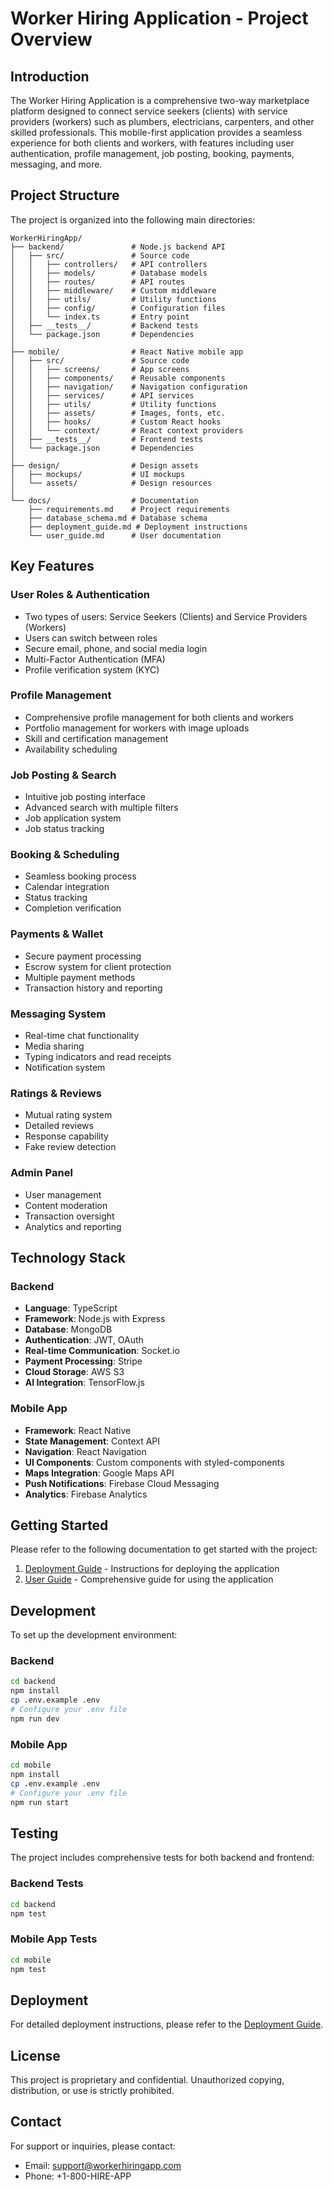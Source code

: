 # Worker Hiring Application - Project Overview

## Introduction

The Worker Hiring Application is a comprehensive two-way marketplace platform designed to connect service seekers (clients) with service providers (workers) such as plumbers, electricians, carpenters, and other skilled professionals. This mobile-first application provides a seamless experience for both clients and workers, with features including user authentication, profile management, job posting, booking, payments, messaging, and more.

## Project Structure

The project is organized into the following main directories:

```
WorkerHiringApp/
├── backend/               # Node.js backend API
│   ├── src/               # Source code
│   │   ├── controllers/   # API controllers
│   │   ├── models/        # Database models
│   │   ├── routes/        # API routes
│   │   ├── middleware/    # Custom middleware
│   │   ├── utils/         # Utility functions
│   │   ├── config/        # Configuration files
│   │   └── index.ts       # Entry point
│   ├── __tests__/         # Backend tests
│   └── package.json       # Dependencies
│
├── mobile/                # React Native mobile app
│   ├── src/               # Source code
│   │   ├── screens/       # App screens
│   │   ├── components/    # Reusable components
│   │   ├── navigation/    # Navigation configuration
│   │   ├── services/      # API services
│   │   ├── utils/         # Utility functions
│   │   ├── assets/        # Images, fonts, etc.
│   │   ├── hooks/         # Custom React hooks
│   │   └── context/       # React context providers
│   ├── __tests__/         # Frontend tests
│   └── package.json       # Dependencies
│
├── design/                # Design assets
│   ├── mockups/           # UI mockups
│   └── assets/            # Design resources
│
└── docs/                  # Documentation
    ├── requirements.md    # Project requirements
    ├── database_schema.md # Database schema
    ├── deployment_guide.md # Deployment instructions
    └── user_guide.md      # User documentation
```

## Key Features

### User Roles & Authentication
- Two types of users: Service Seekers (Clients) and Service Providers (Workers)
- Users can switch between roles
- Secure email, phone, and social media login
- Multi-Factor Authentication (MFA)
- Profile verification system (KYC)

### Profile Management
- Comprehensive profile management for both clients and workers
- Portfolio management for workers with image uploads
- Skill and certification management
- Availability scheduling

### Job Posting & Search
- Intuitive job posting interface
- Advanced search with multiple filters
- Job application system
- Job status tracking

### Booking & Scheduling
- Seamless booking process
- Calendar integration
- Status tracking
- Completion verification

### Payments & Wallet
- Secure payment processing
- Escrow system for client protection
- Multiple payment methods
- Transaction history and reporting

### Messaging System
- Real-time chat functionality
- Media sharing
- Typing indicators and read receipts
- Notification system

### Ratings & Reviews
- Mutual rating system
- Detailed reviews
- Response capability
- Fake review detection

### Admin Panel
- User management
- Content moderation
- Transaction oversight
- Analytics and reporting

## Technology Stack

### Backend
- **Language**: TypeScript
- **Framework**: Node.js with Express
- **Database**: MongoDB
- **Authentication**: JWT, OAuth
- **Real-time Communication**: Socket.io
- **Payment Processing**: Stripe
- **Cloud Storage**: AWS S3
- **AI Integration**: TensorFlow.js

### Mobile App
- **Framework**: React Native
- **State Management**: Context API
- **Navigation**: React Navigation
- **UI Components**: Custom components with styled-components
- **Maps Integration**: Google Maps API
- **Push Notifications**: Firebase Cloud Messaging
- **Analytics**: Firebase Analytics

## Getting Started

Please refer to the following documentation to get started with the project:

1. [Deployment Guide](deployment_guide.md) - Instructions for deploying the application
2. [User Guide](user_guide.md) - Comprehensive guide for using the application

## Development

To set up the development environment:

### Backend
```bash
cd backend
npm install
cp .env.example .env
# Configure your .env file
npm run dev
```

### Mobile App
```bash
cd mobile
npm install
cp .env.example .env
# Configure your .env file
npm run start
```

## Testing

The project includes comprehensive tests for both backend and frontend:

### Backend Tests
```bash
cd backend
npm test
```

### Mobile App Tests
```bash
cd mobile
npm test
```

## Deployment

For detailed deployment instructions, please refer to the [Deployment Guide](deployment_guide.md).

## License

This project is proprietary and confidential. Unauthorized copying, distribution, or use is strictly prohibited.

## Contact

For support or inquiries, please contact:
- Email: support@workerhiringapp.com
- Phone: +1-800-HIRE-APP
